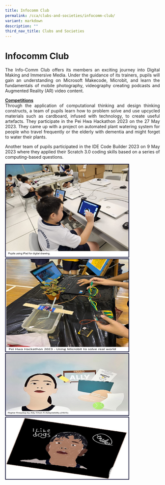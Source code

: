 ```yaml
---
title: Infocomm Club
permalink: /cca/clubs-and-societies/infocomm-club/
variant: markdown
description: ""
third_nav_title: Clubs and Societies
---
```

# Infocomm Club
<p align="justify">
The Info-Comm Club offers its members an exciting journey into Digital Making and Immersive Media. Under the guidance of its trainers, pupils will gain an understanding on Microsoft Makecode, Microbit, and learn the fundamentals of mobile photography, videography creating podcasts and Augmented Reality (AR) video content.</p>

<p align="justify">
<u><strong>Competitions</strong></u><br>
Through the application of computational thinking and design thinking constructs, a team of  pupils learn how to problem solve and use upcycled materials such as cardboard, infused with technology, to create useful artefacts. They participate in the Pei Hwa Hackathon 2023 on the 27 May 2023. They came up with a project on automated plant watering system for people who travel frequently or the elderly with dementia and might forget to water their plants.</p>
<p align="justify">
Another team of pupils participated in the IDE Code Builder 2023 on 9 May 2023 where they applied their Scratch 3.0 coding skills based on a series of computing-based questions.</p>

<img style="border:2px solid #0A0B30; width:400px;height:300px;" src="/images/CCA/infocomm%201.jpg"><img style="border:2px solid #0A0B30; width:400px;height:300px;" src="/images/CCA/infocomm%202.jpg"><img style="border:2px solid #0A0B30; width:400px;height:200px;" src="/images/CCA/infocomm%203.jpg"><img style="border:2px solid #0A0B30; width:400px;height:200px;" src="/images/CCA/infocomm%204.jpg">